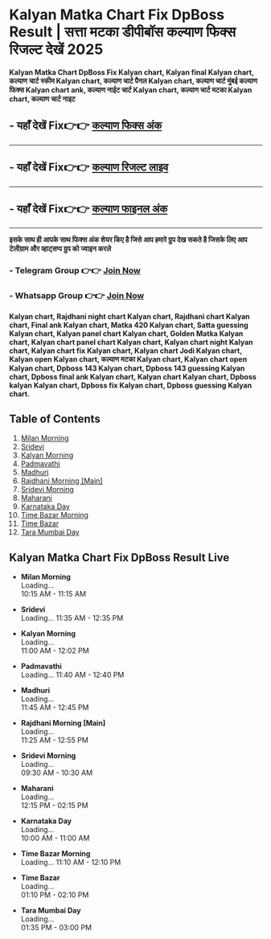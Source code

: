 # Kalyan Matka Chart Fix DpBoss Result | सत्ता मटका डीपीबॉस कल्याण फिक्स रिजल्ट देखें 2025

**Kalyan Matka Chart DpBoss Fix Kalyan chart, Kalyan final Kalyan chart, कल्याण चार्ट स्कीम Kalyan chart, कल्याण चार्ट पैनल Kalyan chart, कल्याण चार्ट मुंबई  कल्याण फिक्स Kalyan chart ank, कल्याण नाईट चार्ट Kalyan chart, कल्याण चार्ट मटका Kalyan chart, कल्याण चार्ट नाइट**

##  - यहाँ देखें Fix👉👉 [कल्याण फिक्स अंक](https://kalyan-chart-fix.hindipanti.in/dpboss-satta-matka-result-1/) 
---

## - यहाँ देखें Fix👉👉 [कल्याण रिजल्ट लाइव ](https://www.google.com/search?q=hindipanti+in+kalyan+fix) 
---

## - यहाँ देखें Fix👉👉 [कल्याण फाइनल अंक](https://kalyan-chart-fix.hindipanti.in/dpboss-satta-matka-result-1/) 

---

**इसके साथ ही आपके साथ फिक्स अंक शेयर किए है जिसे आप हमारे ग्रुप देख सकते है जिसके लिए आप टेलीग्राम और व्हाट्सप्प ग्रुप को ज्वाइन करले**

###  - Telegram  Group 👉👉 [Join Now](https://t.me/Hindiupdate201) 

###  - Whatsapp Group 👉👉 [Join Now](https://whatsapp.com/channel/0029Vay2FudAzNbmVl8KtW14) 
**Kalyan chart, Rajdhani night chart Kalyan chart, Rajdhani chart Kalyan chart, Final ank Kalyan chart, Matka 420 Kalyan chart, Satta guessing Kalyan chart, Kalyan panel chart Kalyan chart, Golden Matka Kalyan chart, Kalyan chart panel chart Kalyan chart, Kalyan chart night Kalyan chart, Kalyan chart fix Kalyan chart, Kalyan chart Jodi Kalyan chart, Kalyan open Kalyan chart, कल्याण मटका Kalyan chart, Kalyan chart open Kalyan chart, Dpboss 143 Kalyan chart, Dpboss 143 guessing Kalyan chart, Dpboss final ank Kalyan chart, Kalyan chart Kalyan chart, Dpboss kalyan Kalyan chart, Dpboss fix Kalyan chart, Dpboss guessing Kalyan chart.**



## Table of Contents
1. [Milan Morning](#milan-morning)
2. [Sridevi](#sridevi)
3. [Kalyan Morning](#kalyan-morning)
4. [Padmavathi](#padmavathi)
5. [Madhuri](#madhuri)
6. [Rajdhani Morning [Main]](#rajdhani-morning-main)
7. [Sridevi Morning](#sridevi-morning)
8. [Maharani](#maharani)
9. [Karnataka Day](#karnataka-day)
10. [Time Bazar Morning](#time-bazar-morning)
11. [Time Bazar](#time-bazar)
12. [Tara Mumbai Day](#tara-mumbai-day)

## Kalyan Matka Chart Fix DpBoss Result Live


- **Milan Morning**  
 Loading...  
  10:15 AM - 11:15 AM

- **Sridevi**  
  Loading... 
  11:35 AM - 12:35 PM

- **Kalyan Morning**  
 Loading...  
  11:00 AM - 12:02 PM

- **Padmavathi**  
 Loading... 
  11:40 AM - 12:40 PM

- **Madhuri**  
 Loading...  
  11:45 AM - 12:45 PM

- **Rajdhani Morning [Main]**  
 Loading...   
  11:25 AM - 12:55 PM

- **Sridevi Morning**  
 Loading...  
  09:30 AM - 10:30 AM

- **Maharani**  
 Loading...   
  12:15 PM - 02:15 PM

- **Karnataka Day**  
Loading...  
  10:00 AM - 11:00 AM

- **Time Bazar Morning**  
  Loading... 
  11:10 AM - 12:10 PM

- **Time Bazar**  
 Loading...  
  01:10 PM - 02:10 PM

- **Tara Mumbai Day**  
  Loading...  
  01:35 PM - 03:00 PM
